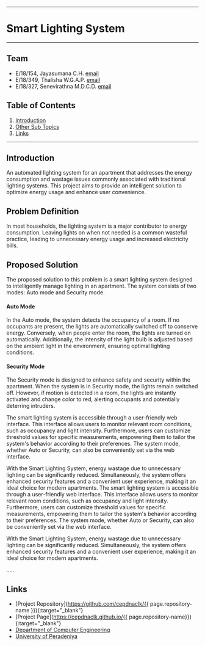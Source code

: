 ___
# Smart Lighting System
___

## Team
-  E/18/154, Jayasumana C.H. [email](mailto:e18154@eng.pdn.ac.lk)
-  E/18/349, Thalisha W.G.A.P. [email](mailto:e18349@eng.pdn.ac.lk)
-  E/18/327, Senevirathna M.D.C.D. [email](mailto:e18327@eng.pdn.ac.lk)

## Table of Contents
1. [Introduction](#introduction)
2. [Other Sub Topics](#other-sub-topics)
3. [Links](#links)

---

## Introduction

An automated lighting system for an apartment that addresses the energy consumption and wastage issues commonly associated with traditional lighting systems. This project aims to provide an intelligent solution to optimize energy usage and enhance user convenience.

## Problem Definition

In most households, the lighting system is a major contributor to energy consumption. Leaving lights on when not needed is a common wasteful practice, leading to unnecessary energy usage and increased electricity bills.

## Proposed Solution

The proposed solution to this problem is a smart lighting system designed to intelligently manage lighting in an apartment. The system consists of two modes: Auto mode and Security mode.

#### Auto Mode
In the Auto mode, the system detects the occupancy of a room. If no occupants are present, the lights are automatically switched off to conserve energy. Conversely, when people enter the room, the lights are turned on automatically. Additionally, the intensity of the light bulb is adjusted based on the ambient light in the environment, ensuring optimal lighting conditions.

#### Security Mode
The Security mode is designed to enhance safety and security within the apartment. When the system is in Security mode, the lights remain switched off. However, if motion is detected in a room, the lights are instantly activated and change color to red, alerting occupants and potentially deterring intruders.


The smart lighting system is accessible through a user-friendly web interface. This interface allows users to monitor relevant room conditions, such as occupancy and light intensity. Furthermore, users can customize threshold values for specific measurements, empowering them to tailor the system's behavior according to their preferences. The system mode, whether Auto or Security, can also be conveniently set via the web interface.

With the Smart Lighting System, energy wastage due to unnecessary lighting can be significantly reduced. Simultaneously, the system offers enhanced security features and a convenient user experience, making it an ideal choice for modern apartments.
The smart lighting system is accessible through a user-friendly web interface. This interface allows users to monitor relevant room conditions, such as occupancy and light intensity. Furthermore, users can customize threshold values for specific measurements, empowering them to tailor the system's behavior according to their preferences. The system mode, whether Auto or Security, can also be conveniently set via the web interface.

With the Smart Lighting System, energy wastage due to unnecessary lighting can be significantly reduced. Simultaneously, the system offers enhanced security features and a convenient user experience, making it an ideal choice for modern apartments.

.....

## Links

- [Project Repository](https://github.com/cepdnaclk/{{ page.repository-name }}){:target="_blank"}
- [Project Page](https://cepdnaclk.github.io/{{ page.repository-name}}){:target="_blank"}
- [Department of Computer Engineering](http://www.ce.pdn.ac.lk/)
- [University of Peradeniya](https://eng.pdn.ac.lk/)
